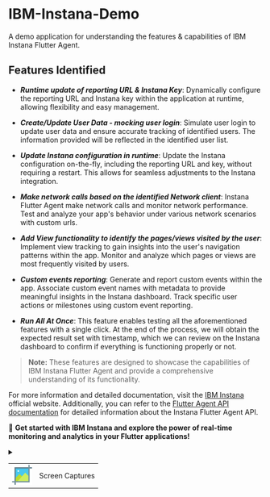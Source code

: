 # IBM-Instana-Demo

A demo application for understanding the features & capabilities of IBM Instana Flutter Agent.

## Features Identified

- ***Runtime update of reporting URL & Instana Key***: Dynamically configure the reporting URL and Instana key within the application at runtime, allowing flexibility and easy management.

- ***Create/Update User Data - mocking user login***: Simulate user login to update user data and ensure accurate tracking of identified users. The information provided will be reflected in the identified user list.

- ***Update Instana configuration in runtime***: Update the Instana configuration on-the-fly, including the reporting URL and key, without requiring a restart. This allows for seamless adjustments to the Instana integration.

- ***Make network calls based on the identified Network client***: Instana Flutter Agent make network calls and monitor network performance. Test and analyze your app's behavior under various network scenarios with custom urls.

- ***Add View functionality to identify the pages/views visited by the user***: Implement view tracking to gain insights into the user's navigation patterns within the app. Monitor and analyze which pages or views are most frequently visited by users.

- ***Custom events reporting***: Generate and report custom events within the app. Associate custom event names with metadata to provide meaningful insights in the Instana dashboard. Track specific user actions or milestones using custom event reporting.

- ***Run All At Once***: This feature enables testing all the aforementioned features with a single click. At the end of the process, we will obtain the expected result set with timestamp, which we can review on the Instana dashboard to confirm if everything is functioning properly or not.

> **Note:** These features are designed to showcase the capabilities of IBM Instana Flutter Agent and provide a comprehensive understanding of its functionality.

For more information and detailed documentation, visit the [IBM Instana](https://www.ibm.com/products/instana) official website. Additionally, you can refer to the [Flutter Agent API documentation](https://www.ibm.com/docs/en/instana-observability/current?topic=monitoring-flutter-api) for detailed information about the Instana Flutter Agent API.

🎉 **Get started with IBM Instana and explore the power of real-time monitoring and analytics in your Flutter applications!**


<details>
  <summary>
        <table style="margin-left: auto; margin-right: auto; ">
            <tr>
                <td align="center">
                    <img src="assets/images/crop.png" width="40" height = "40"/>
                </td>
                <td align="center">
                    Screen Captures
                </td>
          </tr>
        </table>
  </summary>
  </br>
  <div style="overflow-x: auto;">
    <table style="margin-left: auto; margin-right: auto; ">
      <tr>
        <td align="center">
          <b><p align="center">Credentials Screen - onetime</p></b>
        </td>
        <td align="center">
          <b><p align="center">Feature Listing Screen</p></b>
        </td>
        <td align="center">
          <b><p align="center">User Data Screen</p></b>
        </td>
        <td align="center">
          <b><p align="center">Network Request Screen</p></b>
        </td>
        <td align="center">
          <b><p align="center">Run All At Once Result</p></b>
        </td>
      </tr>
      <tr>
        <td align="center">
          <img src="assets/images/credential_screen.png" alt="Screenshot 5" height="300" width="250"/>
        </td>
        <td align="center">
          <img src="assets/images/feature_listing.png" alt="Screenshot 5" height="300" width="250"/>
        </td>
        <td align="center">
          <img src="assets/images/profile_screen.png" alt="Screenshot 3" height="300" width="250"/>
        </td>
        <td align="center">
          <img src="assets/images/network_screen.png" alt="Screenshot 4" height="300" width="250"/>
        </td>
        <td align="center">
          <img src="assets/images/all_at_once_screen.png" alt="Screenshot 5" height="300" width="200"/>
        </td>
      </tr>
    </table>
  </div>

</details>